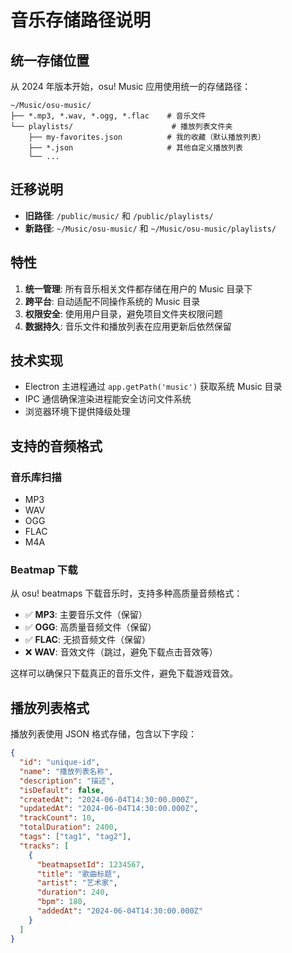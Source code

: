 # 音乐存储路径说明

## 统一存储位置

从 2024 年版本开始，osu! Music 应用使用统一的存储路径：

```
~/Music/osu-music/
├── *.mp3, *.wav, *.ogg, *.flac    # 音乐文件
└── playlists/                      # 播放列表文件夹
    ├── my-favorites.json          # 我的收藏（默认播放列表）
    ├── *.json                     # 其他自定义播放列表
    └── ...
```

## 迁移说明

- **旧路径**: `/public/music/` 和 `/public/playlists/`
- **新路径**: `~/Music/osu-music/` 和 `~/Music/osu-music/playlists/`

## 特性

1. **统一管理**: 所有音乐相关文件都存储在用户的 Music 目录下
2. **跨平台**: 自动适配不同操作系统的 Music 目录
3. **权限安全**: 使用用户目录，避免项目文件夹权限问题
4. **数据持久**: 音乐文件和播放列表在应用更新后依然保留

## 技术实现

- Electron 主进程通过 `app.getPath('music')` 获取系统 Music 目录
- IPC 通信确保渲染进程能安全访问文件系统
- 浏览器环境下提供降级处理

## 支持的音频格式

### 音乐库扫描

- MP3
- WAV
- OGG
- FLAC
- M4A

### Beatmap 下载

从 osu! beatmaps 下载音乐时，支持多种高质量音频格式：

- ✅ **MP3**: 主要音乐文件（保留）
- ✅ **OGG**: 高质量音频文件（保留）
- ✅ **FLAC**: 无损音频文件（保留）
- ❌ **WAV**: 音效文件（跳过，避免下载点击音效等）

这样可以确保只下载真正的音乐文件，避免下载游戏音效。

## 播放列表格式

播放列表使用 JSON 格式存储，包含以下字段：

```json
{
  "id": "unique-id",
  "name": "播放列表名称",
  "description": "描述",
  "isDefault": false,
  "createdAt": "2024-06-04T14:30:00.000Z",
  "updatedAt": "2024-06-04T14:30:00.000Z",
  "trackCount": 10,
  "totalDuration": 2400,
  "tags": ["tag1", "tag2"],
  "tracks": [
    {
      "beatmapsetId": 1234567,
      "title": "歌曲标题",
      "artist": "艺术家",
      "duration": 240,
      "bpm": 180,
      "addedAt": "2024-06-04T14:30:00.000Z"
    }
  ]
}
```
